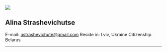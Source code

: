 
![](/home/my/alya.jpeg)

## Alina Strashevichutse

E-mail: astrashevichute@gmail.com
Reside in: Lviv, Ukraine
Citizenship: Belarus

- - - - - -
